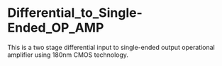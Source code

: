 # Differential_to_Single-Ended_OP_AMP
This is a two stage differential input to single-ended output operational amplifier using 180nm CMOS technology.
